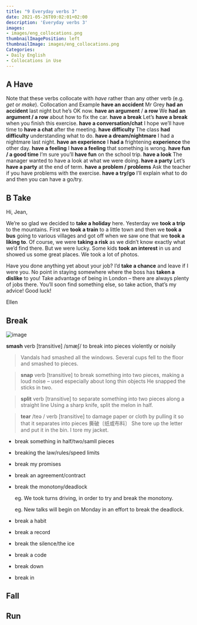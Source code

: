 ```yaml
---
title: "9 Everyday verbs 3"
date: 2021-05-26T09:02:01+02:00
description: 'Everyday verbs 3'
images:
- images/eng_collocations.png
thumbnailImagePosition: left
thumbnailImage: images/eng_collocations.png
Categories:
- Daily English
- Collocations in Use
---
```

## A Have
Note that these verbs collocate with *have* rather than any other verb (e.g. *get* or *make*).
Collocation and Example
**have an accident**
Mr Grey **had an accident** last night but he’s OK now.
**have an argument** / **a row**
We **had an argument / a row** about how to fix the car.
**have a break**
Let’s **have a break** when you finish this exercise.
**have a conversation/chat**
I hope we’ll have time to **have a chat** after the meeting.
**have difficulty**
The class **had difficulty** understanding what to do.
**have a dream/nightmare**
I had a nightmare last night.
**have an experience**
I **had a** frightening **experience** the other day.
**have a feeling**
I **have a feeling** that something is wrong.
**have fun / a good time**
I’m sure you’ll **have fun** on the school trip.
**have a look**
The manager wanted to have a look at what we were doing.
**have a party**
Let’s **have a party** at the end of term.
**have a problem / problems**
Ask the teacher if you have problems with the exercise.
**have a try/go**
I’ll explain what to do and then you can have a go/try.
## B Take
Hi, Jean,

We’re so glad we decided to **take a holiday** here. Yesterday we **took a trip** to the mountains. First we **took a train** to a little town and then we **took a bus** going to various villages and got off when we saw one that we **took a liking to**. Of course, we were **taking a risk** as we didn’t know exactly what we’d find there. But we were lucky. Some kids **took an interest** in us and showed us some great places. We took a lot of photos.

Have you done anything yet about your job? I’d **take a chance** and leave if I
were you. No point in staying somewhere where the boss has **taken a dislike**
to you! Take advantage of being in London – there are always plenty of jobs
there. You’ll soon find something else, so take action, that’s my advice! Good
luck!

Ellen

## Break

![image](https://user-images.githubusercontent.com/65668613/119622710-b2475580-be07-11eb-880a-ab05bed773ce.png)

**smash** verb [transitive] /smæʃ/ to break into pieces violently or noisily
> Vandals had smashed all the windows.
Several cups fell to the floor and smashed to pieces.

> **snap** verb [transitive] to break something into two pieces, making a loud noise – used especially about long thin objects
He snapped the sticks in two.


> **split** verb [transitive] to separate something into two pieces along a straight line
Using a sharp knife, split the melon in half.

> **tear** /teə / verb [transitive] to damage paper or cloth by pulling it so that it separates into pieces 撕破〔纸或布料〕
She tore up the letter and put it in the bin.
I tore my jacket.

* break something in half/two/samll pieces
* breaking the law/rules/speed limits
* break my promises
* break an agreement/contract
* break the monotony/deadlock

  eg. We took turns driving, in order to try and break the monotony.

  eg. New talks will begin on Monday in an effort to break the deadlock.
*  break a habit
*  break a record
*  break the silence/the ice
*  break a code
*  break down
*  break in

## Fall
## Run
